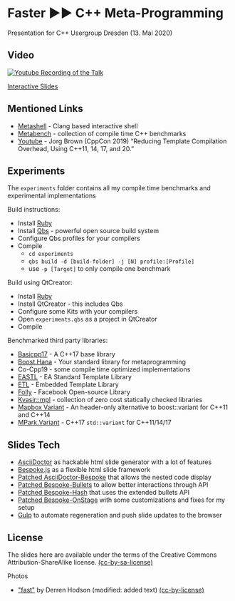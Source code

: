 # Faster ►► C++ Meta-Programming

Presentation for C++ Usergroup Dresden (13. Mai 2020)

## Video

[![Youtube Recording of the Talk](http://img.youtube.com/vi/CmMRacxNIB4/0.jpg)](https://youtu.be/CmMRacxNIB4)

[Interactive Slides](https://arbmind.github.io/2020-05_FastMeta/)

## Mentioned Links

* [Metashell](http://metashell.org) - Clang based interactive shell
* [Metabench](http://metaben.ch) - collection of compile time C++ benchmarks
* [Youtube](https://www.youtube.com/watch?v=TyiiNVA1syk) - Jorg Brown (CppCon 2019) “Reducing Template Compilation Overhead, Using C++11, 14, 17, and 20.”

## Experiments

The `experiments` folder contains all my compile time benchmarks and experimental implementations

Build instructions:
* Install [Ruby](https://www.ruby-lang.org)
* Install [Qbs](https://qbs.io) - powerful open source build system
* Configure Qbs profiles for your compilers
* Compile
    * `cd experiments`
    * `qbs build -d [build-folder] -j [N] profile:[Profile]`
    * use `-p [Target]` to only compile one benchmark

Build using QtCreator:
* Install [Ruby](https://www.ruby-lang.org)
* Install QtCreator - this includes Qbs
* Configure some Kits with your compilers
* Open `experiments.qbs` as a project in QtCreator
* Compile

Benchmarked third party libraries:
* [Basicpp17](https://github.com/basicpp17/basicpp17) - A C++17 base library
* [Boost.Hana](https://github.com/boostorg/hana) - Your standard library for metaprogramming
* Co-Cpp19 - some compile time optimized implementations
* [EASTL](https://github.com/electronicarts/EASTL) - EA Standard Template Library
* [ETL](https://github.com/ETLCPP/etl) - Embedded Template Library
* [Folly](https://github.com/facebook/folly) - Facebook Open-source Library
* [Kvasir::mpl](https://github.com/kvasir-io/mpl) - collection of zero cost statically checked libraries
* [Mapbox Variant](https://github.com/mapbox/variant) - An header-only alternative to boost::variant for C++11 and C++14
* [MPark.Variant](https://github.com/mpark/variant) - C++17 `std::variant` for C++11/14/17

## Slides Tech

* [AsciiDoctor](https://github.com/asciidoctor/asciidoctor) as hackable html slide generator with a lot of features
* [Bespoke.js](https://github.com/bespokejs/bespoke) as a flexible html slide framework
* [Patched AsciiDoctor-Bespoke](https://github.com/arBmind/asciidoctor-bespoke/tree/patch-1) that allows the nested code display
* [Patched Bespoke-Bullets](https://github.com/arBmind/bespoke-bullets) to allow better interactions through API
* [Patched Bespoke-Hash](https://github.com/arBmind/bespoke-hash) that uses the extended bullets API
* [Patched Bespoke-OnStage](https://github.com/arBmind/bespoke-onstage) with some customizations and fixes for my setup
* [Gulp](https://github.com/gulpjs/gulp) to automate regeneration and push slide updates to the browser

## License

The slides here are available under the terms of the Creative Commons Attribution-ShareAlike license.
[(cc-by-sa-license)](https://creativecommons.org/licenses/by-sa/2.0/)

Photos

* ["fast"](https://flic.kr/p/21TsL2g) by Derren Hodson (modified: added text) [(cc-by-license)](https://creativecommons.org/licenses/by/2.0/)
